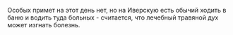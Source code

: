 Особых примет на этот день нет, но на Иверскую есть обычий ходить в баню и водить туда больных - считается, что лечебный травяной дух может изгнать болезнь.